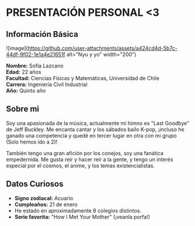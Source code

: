 # PRESENTACIÓN PERSONAL <3

## Información Básica
![image](https://github.com/user-attachments/assets/a424cd4d-5b7c-44df-9f02-1e1a4e21651f alt="Nyu y yo" width="200")

**Nombre:** Sofía Lazcano  
**Edad:** 22 años  
**Facultad:** Ciencias Físicas y Matemáticas, Universidad de Chile  
**Carrera:** Ingeniería Civil Industrial  
**Año:** Quinto año

## Sobre mi
Soy una apasionada de la música, actualmente mi himno es "Last Goodbye" de Jeff Buckley. Me encanta cantar y los sábados bailo K-pop, ¡incluso he ganado una competencia y quedé en tercer lugar en otra con mi grupo (Solo hemos ido a 2)! 

También tengo una gran afición por los conejos, soy una fanática empedernida. Me gusta reír y hacer reír a la gente, y tengo un interés especial por el cosmos, el anime, y los temas existencialistas.

## Datos Curiosos
- **Signo zodiacal:** Acuario  
- **Cumpleaños:** 21 de enero  
- He estado en aproximadamente 8 colegios distintos.  
- **Serie favorita:** "How I Met Your Mother" (¡veanla porfa!)



<!--
**SofiaLazcano/SofiaLazcano** is a ✨ _special_ ✨ repository because its `README.md` (this file) appears on your GitHub profile.

Here are some ideas to get you started:

- 🔭 I’m currently working on ...
- 🌱 I’m currently learning ...
- 👯 I’m looking to collaborate on ...
- 🤔 I’m looking for help with ...
- 💬 Ask me about ...
- 📫 How to reach me: ...
- 😄 Pronouns: ...
- ⚡ Fun fact: ...
-->
